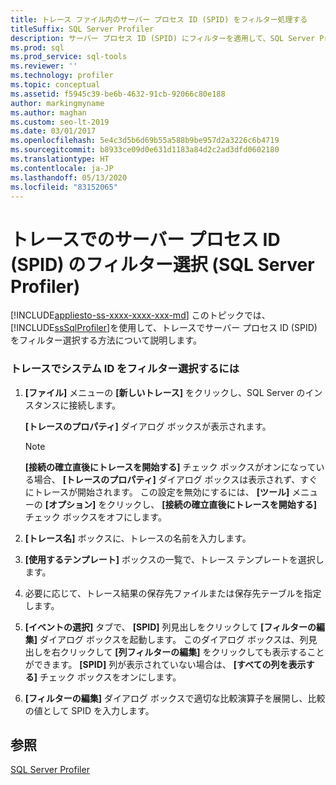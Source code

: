 ```yaml
---
title: トレース ファイル内のサーバー プロセス ID (SPID) をフィルター処理する
titleSuffix: SQL Server Profiler
description: サーバー プロセス ID (SPID) にフィルターを適用して、SQL Server Profiler のトレース出力を制限する方法について説明します。
ms.prod: sql
ms.prod_service: sql-tools
ms.reviewer: ''
ms.technology: profiler
ms.topic: conceptual
ms.assetid: f5945c39-be6b-4632-91cb-92066c80e188
author: markingmyname
ms.author: maghan
ms.custom: seo-lt-2019
ms.date: 03/01/2017
ms.openlocfilehash: 5e4c3d5b6d69b55a588b9be957d2a3226c6b4719
ms.sourcegitcommit: b8933ce09d0e631d1183a84d2c2ad3dfd0602180
ms.translationtype: HT
ms.contentlocale: ja-JP
ms.lasthandoff: 05/13/2020
ms.locfileid: "83152065"
---
```

# <a name="filter-server-process-ids-spids-in-a-trace-sql-server-profiler"></a>トレースでのサーバー プロセス ID (SPID) のフィルター選択 (SQL Server Profiler)
[!INCLUDE[appliesto-ss-xxxx-xxxx-xxx-md](../../includes/appliesto-ss-xxxx-xxxx-xxx-md.md)]
  このトピックでは、 [!INCLUDE[ssSqlProfiler](../../includes/sssqlprofiler-md.md)]を使用して、トレースでサーバー プロセス ID (SPID) をフィルター選択する方法について説明します。  
  
### <a name="to-filter-system-ids-in-a-trace"></a>トレースでシステム ID をフィルター選択するには  
  
1.  **[ファイル]** メニューの **[新しいトレース]** をクリックし、SQL Server のインスタンスに接続します。  
  
     **[トレースのプロパティ]** ダイアログ ボックスが表示されます。  
  
    > [!NOTE]  
    >  **[接続の確立直後にトレースを開始する]** チェック ボックスがオンになっている場合、 **[トレースのプロパティ]** ダイアログ ボックスは表示されず、すぐにトレースが開始されます。 この設定を無効にするには、 **[ツール]** メニューの **[オプション]** をクリックし、 **[接続の確立直後にトレースを開始する]** チェック ボックスをオフにします。  
  
2.  **[トレース名]** ボックスに、トレースの名前を入力します。  
  
3.  **[使用するテンプレート]** ボックスの一覧で、トレース テンプレートを選択します。  
  
4.  必要に応じて、トレース結果の保存先ファイルまたは保存先テーブルを指定します。  
  
5.  **[イベントの選択]** タブで、 **[SPID]** 列見出しをクリックして **[フィルターの編集]** ダイアログ ボックスを起動します。 このダイアログ ボックスは、列見出しを右クリックして **[列フィルターの編集]** をクリックしても表示することができます。 **[SPID]** 列が表示されていない場合は、 **[すべての列を表示する]** チェック ボックスをオンにします。  
  
6.  **[フィルターの編集]** ダイアログ ボックスで適切な比較演算子を展開し、比較の値として SPID を入力します。  
  
## <a name="see-also"></a>参照  
 [SQL Server Profiler](../../tools/sql-server-profiler/sql-server-profiler.md)  
  
  
